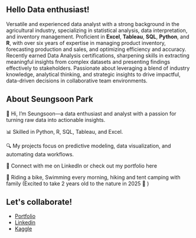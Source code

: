 Hello Data enthusiast!
--------------------------------------------------------

Versatile and experienced data analyst with a strong background in the agricultural industry, specializing in statistical analysis, data interpretation, and inventory management. Proficient in **Excel**, **Tableau**, **SQL**, **Python**, and **R**, with over six years of expertise in managing product inventory, forecasting production and sales, and optimizing efficiency and accuracy. Recently earned Data Analysis certifications, sharpening skills in extracting meaningful insights from complex datasets and presenting findings effectively to stakeholders. Passionate about leveraging a blend of industry knowledge, analytical thinking, and strategic insights to drive impactful, data-driven decisions in collaborative team environments.


About Seungsoon Park
---------------------------------------------------------------


👋 Hi, I’m Seungsoon—a data enthusiast and analyst with a passion for turning raw data into actionable insights.

📊 Skilled in Python, R, SQL, Tableau, and Excel.

🔍 My projects focus on predictive modeling, data visualization, and automating data workflows.

💼 Connect with me on LinkedIn or check out my portfolio here

💪 Riding a bike, Swimming every morning, hiking and tent camping with family (Excited to take 2 years old to the nature in 2025 :evergreen_tree:	)


Let's collaborate!
---------------------------------------------------------------
- [Portfolio](https://sites.google.com/view/seungsoonpark/home)
- [Linkedin](https://www.linkedin.com/in/soonn22/)
- [Kaggle](https://www.kaggle.com/seungsoonpark)

